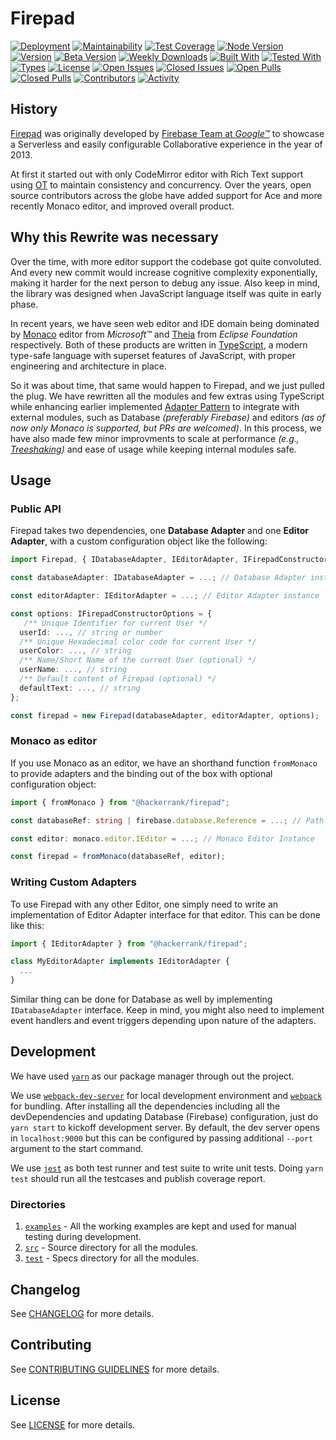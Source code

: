 # Firepad

[![Deployment](https://github.com/interviewstreet/firepad-x/actions/workflows/npm-deploy.yml/badge.svg)](https://github.com/interviewstreet/firepad-x/actions/workflows/npm-deploy.yml)
[![Maintainability](https://api.codeclimate.com/v1/badges/ced47d99ff8a6fcf623c/maintainability)](https://codeclimate.com/repos/60cb4682ff69b40116002c66/maintainability)
[![Test Coverage](https://api.codeclimate.com/v1/badges/ced47d99ff8a6fcf623c/test_coverage)](https://codeclimate.com/repos/60cb4682ff69b40116002c66/test_coverage)
[![Node Version](https://img.shields.io/node/v/@hackerrank/firepad)](https://nodejs.org)
[![Version](https://img.shields.io/npm/v/@hackerrank/firepad?label=stable&color=%2300)](https://www.npmjs.com/package/@hackerrank/firepad)
[![Beta Version](https://img.shields.io/npm/v/@hackerrank/firepad/beta?label=beta)](https://www.npmjs.com/package/@hackerrank/firepad)
[![Weekly Downloads](https://img.shields.io/npm/dw/@hackerrank/firepad)](https://www.npmjs.com/package/@hackerrank/firepad)
[![Built With](https://img.shields.io/badge/built%20with-webpack-green)](https://webpack.js.org)
[![Tested With](https://img.shields.io/badge/tested%20with-jest-yellowgreen)](https://jestjs.io)
[![Types](https://img.shields.io/npm/types/@hackerrank/firepad?label=typed%20with)](https://www.typescriptlang.org)
[![License](https://img.shields.io/npm/l/@hackerrank/firepad)](LICENSE)
[![Open Issues](https://img.shields.io/github/issues-raw/interviewstreet/firepad-x)](https://github.com/interviewstreet/firepad-x/issues)
[![Closed Issues](https://img.shields.io/github/issues-closed-raw/interviewstreet/firepad-x)](https://github.com/interviewstreet/firepad-x/issues?q=is%3Aissue+is%3Aclosed)
[![Open Pulls](https://img.shields.io/github/issues-pr-raw/interviewstreet/firepad-x)](https://github.com/interviewstreet/firepad-x/pulls)
[![Closed Pulls](https://img.shields.io/github/issues-pr-closed-raw/interviewstreet/firepad-x)](https://github.com/interviewstreet/firepad-x/pulls?q=is%3Apr+is%3Aclosed)
[![Contributors](https://img.shields.io/github/contributors/interviewstreet/firepad-x)](https://github.com/interviewstreet/firepad-x/graphs/contributors)
[![Activity](https://img.shields.io/github/last-commit/interviewstreet/firepad-x?label=most%20recent%20activity)](https://github.com/interviewstreet/firepad-x/pulse)

## History

[Firepad](https://github.com/FirebaseExtended/firepad) was originally developed by [Firebase Team at _Google™_](https://firebase.googleblog.com/2013/04/announcing-firepad-our-open-source.html) to showcase a Serverless and easily configurable Collaborative experience in the year of 2013.

At first it started out with only CodeMirror editor with Rich Text support using [OT](https://en.wikipedia.org/wiki/Operational_transformation) to maintain consistency and concurrency. Over the years, open source contributors across the globe have added support for Ace and more recently Monaco editor, and improved overall product.

## Why this Rewrite was necessary

Over the time, with more editor support the codebase got quite convoluted. And every new commit would increase cognitive complexity exponentially, making it harder for the next person to debug any issue. Also keep in mind, the library was designed when JavaScript language itself was quite in early phase.

In recent years, we have seen web editor and IDE domain being dominated by [Monaco](https://github.com/Microsoft/monaco-editor) editor from _Microsoft™_ and [Theia](https://github.com/eclipse-theia/theia) from _Eclipse Foundation_ respectively. Both of these products are written in [TypeScript](https://www.typescriptlang.org), a modern type-safe language with superset features of JavaScript, with proper engineering and architecture in place.

So it was about time, that same would happen to Firepad, and we just pulled the plug. We have rewritten all the modules and few extras using TypeScript while enhancing earlier implemented [Adapter Pattern](https://en.wikipedia.org/wiki/Adapter_pattern) to integrate with external modules, such as Database _(preferably Firebase)_ and editors _(as of now only Monaco is supported, but PRs are welcomed)_. In this process, we have also made few minor improvments to scale at performance _(e.g., [Treeshaking](https://developer.mozilla.org/en-US/docs/Glossary/Tree_shaking))_ and ease of usage while keeping internal modules safe.

## Usage

### Public API

Firepad takes two dependencies, one **Database Adapter** and one **Editor Adapter**, with a custom configuration object like the following:

```ts
import Firepad, { IDatabaseAdapter, IEditorAdapter, IFirepadConstructorOptions } from "@hackerrank/firepad";

const databaseAdapter: IDatabaseAdapter = ...; // Database Adapter instance

const editorAdapter: IEditorAdapter = ...; // Editor Adapter instance

const options: IFirepadConstructorOptions = {
   /** Unique Identifier for current User */
  userId: ..., // string or number
  /** Unique Hexadecimal color code for current User */
  userColor: ..., // string
  /** Name/Short Name of the current User (optional) */
  userName: ..., // string
  /** Default content of Firepad (optional) */
  defaultText: ..., // string
};

const firepad = new Firepad(databaseAdapter, editorAdapter, options);
```

### Monaco as editor

If you use Monaco as an editor, we have an shorthand function `fromMonaco` to provide adapters and the binding out of the box with optional configuration object:

```ts
import { fromMonaco } from "@hackerrank/firepad";

const databaseRef: string | firebase.database.Reference = ...; // Path to Firebase Database or a Reference Object

const editor: monaco.editor.IEditor = ...; // Monaco Editor Instance

const firepad = fromMonaco(databaseRef, editor);
```

### Writing Custom Adapters

To use Firepad with any other Editor, one simply need to write an implementation of Editor Adapter interface for that editor. This can be done like this:

```ts
import { IEditorAdapter } from "@hackerrank/firepad";

class MyEditorAdapter implements IEditorAdapter {
  ...
}
```

Similar thing can be done for Database as well by implementing `IDatabaseAdapter` interface. Keep in mind, you might also need to implement event handlers and event triggers depending upon nature of the adapters.

## Development

We have used [`yarn`](https://yarnpkg.com/) as our package manager through out the project.

We use [`webpack-dev-server`](https://webpack.js.org/configuration/dev-server/) for local development environment and [`webpack`](https://webpack.js.org/api/) for bundling. After installing all the dependencies including all the devDependencies and updating Database (Firebase) configuration, just do `yarn start` to kickoff development server. By default, the dev server opens in `localhost:9000` but this can be configured by passing additional `--port` argument to the start command.

We use [`jest`](https://jestjs.io/docs) as both test runner and test suite to write unit tests. Doing `yarn test` should run all the testcases and publish coverage report.

### Directories

1. [`examples`](examples) - All the working examples are kept and used for manual testing during development.
2. [`src`](src) - Source directory for all the modules.
3. [`test`](test) - Specs directory for all the modules.

## Changelog

See [CHANGELOG](CHANGELOG.md) for more details.

## Contributing

See [CONTRIBUTING GUIDELINES](.github/CONTRIBUTING.md) for more details.

## License

See [LICENSE](LICENSE) for more details.
